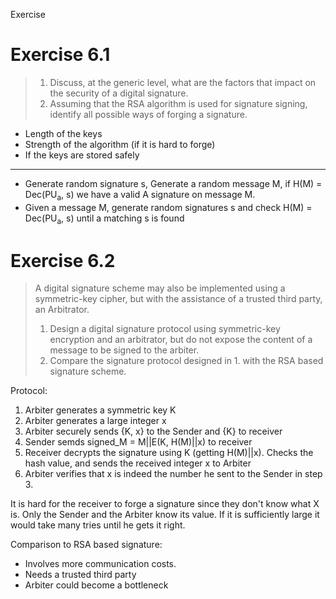 Exercise

# Exercise 6.1
> 1. Discuss, at the generic level, what are the factors that impact on the security of a digital signature.
> 2. Assuming that the RSA algorithm is used for signature signing, identify all possible ways of forging a signature.

- Length of the keys
- Strength of the algorithm (if it is hard to forge)
- If the keys are stored safely
---
- Generate random signature s, Generate a random message M, if H(M) = Dec(PU<sub>a</sub>, s) we have a valid A signature on message M.
- Given a message M, generate random signatures s and check H(M) = Dec(PU<sub>a</sub>, s) until a matching s is found

# Exercise 6.2
> A digital signature scheme may also be implemented using a symmetric-key cipher, but with the assistance of a trusted third party, an Arbitrator.
> 1. Design a digital signature protocol using symmetric-key encryption and an arbitrator, but do not expose the content of a message to be signed to the arbiter. 
> 2. Compare the signature protocol designed in 1. with the RSA based signature scheme.

Protocol:
1. Arbiter generates a symmetric key K
2. Arbiter generates a large integer x
3. Arbiter securely sends {K, x} to the Sender and {K} to receiver
4. Sender semds signed_M = M||E(K, H(M)||x) to receiver
5. Receiver decrypts the signature using K (getting H(M)||x). Checks the hash value, and sends the received integer x to Arbiter
6. Arbiter verifies that x is indeed the number he sent to the Sender in step 3.

It is hard for the receiver to forge a signature since they don't know what X is. Only the Sender and the Arbiter know its value. If it is sufficiently large it would take many tries until he gets it right.

Comparison to RSA based signature:
- Involves more communication costs.
- Needs a trusted third party
- Arbiter could become a bottleneck